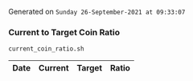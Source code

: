 Generated on `Sunday 26-September-2021 at 09:33:07`

### Current to Target Coin Ratio
`current_coin_ratio.sh`

Date|Current|Target|Ratio
---|---|---|---
